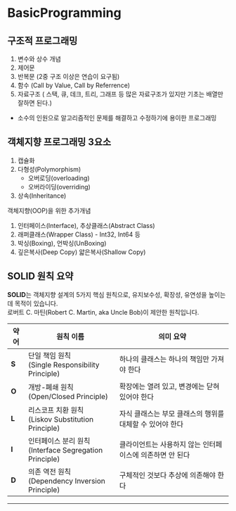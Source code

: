 # BasicProgramming
## 구조적 프로그래밍
1. 변수와 상수 개념
2. 제어문
3. 반복문 (2중 구조 이상은 연습이 요구됨)
4. 함수 (Call by Value, Call by Referrence)
5. 자료구조 ( 스택, 큐, 데크, 트리, 그래프 등 많은 자료구조가 있지만 기초는 배열만 잘하면 된다.)
* 소수의 인원으로 알고리즘적인 문제를 해결하고 수정하기에 용이한 프로그래밍


## 객체지향 프로그래밍 3요소

1. 캡슐화
2. 다형성(Polymorphism) 
   - 오버로딩(overloading)
   - 오버라이딩(overriding)
3. 상속(Inheritance)

객체지향(OOP)을 위한 추가개념
1. 인터페이스(Interface), 추상클래스(Abstract Class)
2. 래퍼클래스(Wrapper Class) - Int32, Int64 등
3. 박싱(Boxing), 언박싱(UnBoxing)
4. 깊은복사(Deep Copy) 얇은복사(Shallow Copy)


## SOLID 원칙 요약

**SOLID**는 객체지향 설계의 5가지 핵심 원칙으로, 유지보수성, 확장성, 유연성을 높이는 데 목적이 있습니다.  
로버트 C. 마틴(Robert C. Martin, aka Uncle Bob)이 제안한 원칙입니다.

| 약어 | 원칙 이름                                      | 의미 요약                                                  |
|------|------------------------------------------------|-------------------------------------------------------------|
| **S** | 단일 책임 원칙<br>(Single Responsibility Principle)     | 하나의 클래스는 하나의 책임만 가져야 한다                    |
| **O** | 개방-폐쇄 원칙<br>(Open/Closed Principle)             | 확장에는 열려 있고, 변경에는 닫혀 있어야 한다                |
| **L** | 리스코프 치환 원칙<br>(Liskov Substitution Principle)   | 자식 클래스는 부모 클래스의 행위를 대체할 수 있어야 한다    |
| **I** | 인터페이스 분리 원칙<br>(Interface Segregation Principle) | 클라이언트는 사용하지 않는 인터페이스에 의존하면 안 된다     |
| **D** | 의존 역전 원칙<br>(Dependency Inversion Principle)      | 구체적인 것보다 추상에 의존해야 한다                         |

---
